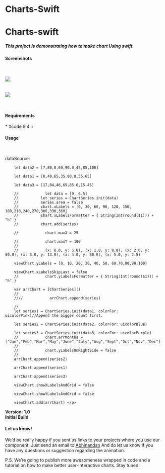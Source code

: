 # Charts-Swift

<h1> Charts-swift</h1>


<h5>This project is demonstrating how to make chart Using swift.</h5>


<h4>Screenshots</h4><br>
<p>
<img src="https://user-images.githubusercontent.com/54585056/64342614-8ae3a000-d008-11e9-8c5e-cc7799002ed4.png">
<br><br><br><img src="https://user-images.githubusercontent.com/38749215/63517907-8483fd00-c50d-11e9-9ad3-fc05be6fa1ad.PNG"></p><br>
<h4>Requirements</h4>
<p>* Xcode 9.4 +</p>

<h4>Usage</h4><br>

<p>dataSource: 

        let data2 = [7,80,0,60,90.0,45,85,100]
        
        let data1 = [0,40,65,35,80.0,55,65]
        
        let data3 = [17,84,46,65,85.0,15,45]
        
        //            let data = [0, 6.5]
        //          let series = ChartSeries.init(data)
        //          series.area = false
        //          chart.xLabels = [0, 30, 60, 90, 120, 150, 180,210,240,270,300,330,360]
        //          chart.xLabelsFormatter = { String(Int(round($1))) + "h" }
        //          chart.add(series)
        
        //            chart.maxX = 25
        
        //            chart.maxY = 100
        //
        //            (x: 0.0, y: 5.0), (x: 1.0, y: 8.0), (x: 2.0, y: 50.0), (x: 3.0, y: 13.0), (x: 4.0, y: 80.0), (x: 5.0, y: 2.5)
        
        viewChart.yLabels = [0, 10, 20, 30, 40, 50, 60,70,80,90,100]
        
        viewChart.xLabelsSkipLast = false
        //            chart.yLabelsFormatter = { String(Int(round($1))) + "h" }
        
        var arrChart = [ChartSeries]()
        //
        ////            arrChart.append(series)
        
        //
        let series1 = ChartSeries.init(data1, colorFor: uicolorPink)//Append the bigger count first.
        
        let series2 = ChartSeries.init(data2, colorFor: uicolorBlue)
        
        let series3 = ChartSeries.init(data3, colorFor: uicolorPurple)
        //            chart.arrMonths = ["Jan","Feb","Mar","May","June","July","Aug","Sept","Oct","Nov","Dec"]
        //
        //            chart.yLabelsOnRightSide = false
        //
        arrChart.append(series2)
        
        arrChart.append(series1)
        
        arrChart.append(series3)
        
        viewChart.showXLabelsAndGrid = false
        
        viewChart.showYLabelsAndGrid = false
        
        viewChart.add(arrChart) </p>

<p><strong>
Version: 1.0<br>
Initial Build</strong></p>

<h4>Let us know!</h4>
<p>
We’d be really happy if you sent us links to your projects where you use our component. Just send an email to <a href=“abhinandan@appsmaventech.com">Abhinandan</a> And do let us know if you have any questions or suggestion regarding the animation.</p>
<p>
P.S. We’re going to publish more awesomeness wrapped in code and a tutorial on how to make better user-interactive charts. Stay tuned!</p>

